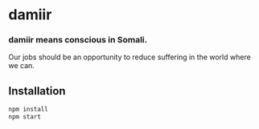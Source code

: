 # damiir

### damiir means conscious in Somali.

Our jobs should be an opportunity to reduce suffering in the world where we can.

## Installation

```bash
npm install
npm start
```
